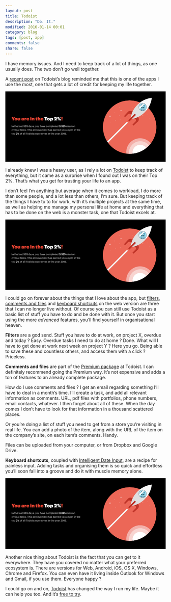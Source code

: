 ```yaml
---
layout: post
title: Todoist
description: "Do. It."
modified: 2016-01-14 00:01
category: blog
tags: [post, app]
comments: false
share: false
---
```


I have memory issues. And I need to keep track of a lot of things, as one usually does. The two don’t go well together.

A [recent post](https://blog.todoist.com/2016/01/13/todoist-year-in-review-2015/) on Todoist’s blog reminded me that this is one of the apps I use the most, one that gets a lot of credit for keeping my life together.

![](https://raw.githubusercontent.com/maique/xanatoNet/master/docs/images/todoist-01.png)

I already knew I was a heavy user, as I rely a lot on [Todoist](https://geo.itunes.apple.com/us/app/todoist-to-do-list-task-manager/id572688855?mt=8&at=1001l9ZQ&ct=guezota) to keep track of everything, but it came as a surprise when I found out I was on their Top 2%. That’s what you get for trusting your life to an app.

I don’t feel I’m anything but average when it comes to workload, I do more than some people, and a lot less than others, I’m sure. But keeping track of the things I have to to for work, with it’s multiple projects at the same time, as well as helping me manage my personal life at home and everything that has to be done on the web is a monster task, one that Todoist excels at.

![](https://raw.githubusercontent.com/maique/xanatoNet/master/docs/images/todoist-01.png)

I could go on forever about the things that I love about the app, but [filters](https://support.todoist.com/hc/en-us/articles/205248842-Filters), [comments and files](https://support.todoist.com/hc/en-us/articles/205348311-Comments-and-Files) and [keyboard shortcuts](https://support.todoist.com/hc/en-us/articles/205063212-Keyboard-shortcuts) on the web version are three that I can no longer live without. Of course you can still use Todoist as a basic list of stuff you have to do and be done with it. But once you start using the more _advanced_ features, you’ll find yourself in organisational heaven.

**Filters** are a god send. Stuff you have to do at work, on project X, overdue and today ? Easy. Overdue tasks I need to do at home ? Done. What will I have to get done at work next week on project Y ? Here you go. Being able to save these and countless others, and access them with a click ? Priceless.

**Comments and files** are part of the [Premium package](https://todoist.com/premium) at Todoist. I can definitely recommend going the Premium way. It’s not expensive and adds a ton of features to an already complete package.

How do I use comments and files ? I get an email regarding something I’ll have to deal in a month’s time. I’ll create a task, and add all relevant information as comments. URL, pdf files with portfolios, phone numbers, email contacts, whatever. I then forget about all of these. When the day comes I don’t have to look for that information in a thousand scattered places.

Or you’re doing a list of stuff you need to get from a store you’re visiting in real life. You can add a photo of the item, along with the URL of the item on the company’s site, on each item’s comments. Handy.

Files can be uploaded from your computer, or from Dropbox and Google Drive.

**Keyboard shortcuts**, coupled with [Intelligent Date Input](https://support.todoist.com/hc/en-us/articles/205325931-Dates-and-Times), are a recipe for painless input. Adding tasks and organising them is so quick and effortless you’ll soon fall into a groove and do it with muscle memory alone.


![](https://raw.githubusercontent.com/maique/xanatoNet/master/docs/images/todoist-01.png)

Another nice thing about Todoist is the fact that you can get to it everywhere. They have you covered no matter what your preferred ecosystem is. There are versions for Web, Android, iOS, OS X, Windows, Chrome and Firefox. You can even have it living inside Outlook for Windows and Gmail, if you use them. Everyone happy ?

I could go on and on, [Todoist](https://geo.itunes.apple.com/us/app/todoist-to-do-list-task-manager/id572688855?mt=8&at=1001l9ZQ&ct=guezota) has changed the way I run my life. Maybe it can help you too. And it’s [free to try](https://geo.itunes.apple.com/us/app/todoist-to-do-list-task-manager/id572688855?mt=8&at=1001l9ZQ&ct=guezota).